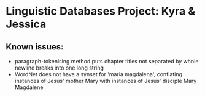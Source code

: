# Linguistic Databases Project: Kyra & Jessica
## Known issues:
- paragraph-tokenising method puts chapter titles not separated by whole newline breaks into one long string
- WordNet does not have a synset for 'maria magdalena', conflating instances of Jesus' mother Mary with instances of Jesus' disciple Mary Magdalene
